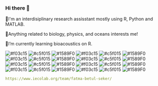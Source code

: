 ### Hi there 👋

🦈I'm an interdisiplinary research assisstant mostly using R, Python and MATLAB.

💎Anything related to biology, physics, and oceans interests me!

🎸I’m currently learning bioacoustics on R.

 ![#f03c15](https://placehold.co/15x15/f03c15/f03c15.png) 
 ![#c5f015](https://placehold.co/15x15/c5f015/c5f015.png) 
 ![#1589F0](https://placehold.co/15x15/1589F0/1589F0.png)
  ![#f03c15](https://placehold.co/15x15/f03c15/f03c15.png) 
 ![#c5f015](https://placehold.co/15x15/c5f015/c5f015.png) 
 ![#1589F0](https://placehold.co/15x15/1589F0/1589F0.png)
  ![#f03c15](https://placehold.co/15x15/f03c15/f03c15.png) 
 ![#c5f015](https://placehold.co/15x15/c5f015/c5f015.png) 
 ![#1589F0](https://placehold.co/15x15/1589F0/1589F0.png)
  ![#f03c15](https://placehold.co/15x15/f03c15/f03c15.png) 
 ![#c5f015](https://placehold.co/15x15/c5f015/c5f015.png) 
 ![#1589F0](https://placehold.co/15x15/1589F0/1589F0.png) 
  ![#f03c15](https://placehold.co/15x15/f03c15/f03c15.png) 
 ![#c5f015](https://placehold.co/15x15/c5f015/c5f015.png) 
 ![#1589F0](https://placehold.co/15x15/1589F0/1589F0.png)
  ![#f03c15](https://placehold.co/15x15/f03c15/f03c15.png) 
 ![#c5f015](https://placehold.co/15x15/c5f015/c5f015.png) 
 ![#1589F0](https://placehold.co/15x15/1589F0/1589F0.png)
  ![#f03c15](https://placehold.co/15x15/f03c15/f03c15.png) 
 ![#c5f015](https://placehold.co/15x15/c5f015/c5f015.png) 
 ![#1589F0](https://placehold.co/15x15/1589F0/1589F0.png)
  ![#f03c15](https://placehold.co/15x15/f03c15/f03c15.png) 
 ![#c5f015](https://placehold.co/15x15/c5f015/c5f015.png) 
 ![#1589F0](https://placehold.co/15x15/1589F0/1589F0.png) 
```yaml
https://www.iecolab.org/team/fatma-betul-seker/
```


<!--
**fbetulseker/fbetulseker** is a ✨ _special_ ✨ repository because its `README.md` (this file) appears on your GitHub profile.

Here are some ideas to get you started:

- 🔭 I’m currently working on ...
- 🌱 I’m currently learning ...
- 👯 I’m looking to collaborate on ...
- 🤔 I’m looking for help with ...
- 💬 Ask me about ...
- 📫 How to reach me: ...
- 😄 Pronouns: ...
- ⚡ Fun fact: ...
-->
